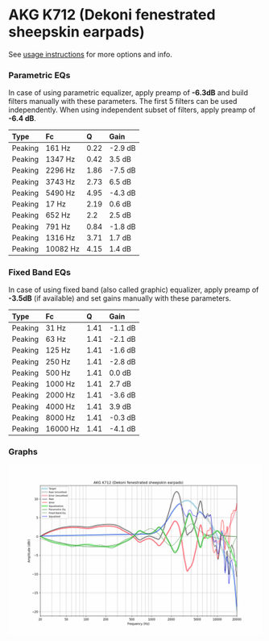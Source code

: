 # AKG K712 (Dekoni fenestrated sheepskin earpads)
See [usage instructions](https://github.com/jaakkopasanen/AutoEq#usage) for more options and info.

### Parametric EQs
In case of using parametric equalizer, apply preamp of **-6.3dB** and build filters manually
with these parameters. The first 5 filters can be used independently.
When using independent subset of filters, apply preamp of **-6.4 dB**.

| Type    | Fc       |    Q | Gain    |
|:--------|:---------|:-----|:--------|
| Peaking | 161 Hz   | 0.22 | -2.9 dB |
| Peaking | 1347 Hz  | 0.42 | 3.5 dB  |
| Peaking | 2296 Hz  | 1.86 | -7.5 dB |
| Peaking | 3743 Hz  | 2.73 | 6.5 dB  |
| Peaking | 5490 Hz  | 4.95 | -4.3 dB |
| Peaking | 17 Hz    | 2.19 | 0.6 dB  |
| Peaking | 652 Hz   | 2.2  | 2.5 dB  |
| Peaking | 791 Hz   | 0.84 | -1.8 dB |
| Peaking | 1316 Hz  | 3.71 | 1.7 dB  |
| Peaking | 10082 Hz | 4.15 | 1.4 dB  |

### Fixed Band EQs
In case of using fixed band (also called graphic) equalizer, apply preamp of **-3.5dB**
(if available) and set gains manually with these parameters.

| Type    | Fc       |    Q | Gain    |
|:--------|:---------|:-----|:--------|
| Peaking | 31 Hz    | 1.41 | -1.1 dB |
| Peaking | 63 Hz    | 1.41 | -2.1 dB |
| Peaking | 125 Hz   | 1.41 | -1.6 dB |
| Peaking | 250 Hz   | 1.41 | -2.8 dB |
| Peaking | 500 Hz   | 1.41 | 0.0 dB  |
| Peaking | 1000 Hz  | 1.41 | 2.7 dB  |
| Peaking | 2000 Hz  | 1.41 | -3.6 dB |
| Peaking | 4000 Hz  | 1.41 | 3.9 dB  |
| Peaking | 8000 Hz  | 1.41 | -0.3 dB |
| Peaking | 16000 Hz | 1.41 | -4.1 dB |

### Graphs
![](./AKG%20K712%20(Dekoni%20fenestrated%20sheepskin%20earpads).png)